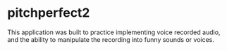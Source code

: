 # pitchperfect2
This application was built to practice implementing voice recorded audio, and the ability to manipulate the recording into funny sounds or voices.
